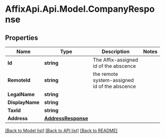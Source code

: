 # AffixApi.Api.Model.CompanyResponse

## Properties

Name | Type | Description | Notes
------------ | ------------- | ------------- | -------------
**Id** | **string** | The Affix-assigned id of the abscence | 
**RemoteId** | **string** | the remote system-assigned id of the abscence | 
**LegalName** | **string** |  | 
**DisplayName** | **string** |  | 
**TaxId** | **string** |  | 
**Address** | [**AddressResponse**](AddressResponse.md) |  | 

[[Back to Model list]](../README.md#documentation-for-models) [[Back to API list]](../README.md#documentation-for-api-endpoints) [[Back to README]](../README.md)

